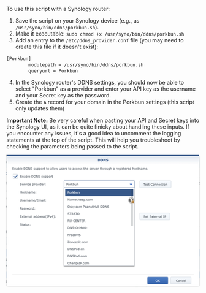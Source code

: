 To use this script with a Synology router:

1. Save the script on your Synology device (e.g., as `/usr/syno/bin/ddns/porkbun.sh`).
2. Make it executable: `sudo chmod +x /usr/syno/bin/ddns/porkbun.sh`
3. Add an entry to the `/etc/ddns_provider.conf` file (you may need to create this file if it doesn't exist):
```
[Porkbun]
        modulepath = /usr/syno/bin/ddns/porkbun.sh
        queryurl = Porkbun
```
4. In the Synology router's DDNS settings, you should now be able to select "Porkbun" as a provider and enter your API key as the username and your Secret key as the password.
5. Create the `A` record for your domain in the Porkbun settings (this script only updates them)

**Important Note:** Be very careful when pasting your API and Secret keys into the Synology UI, as it can be quite finicky about handling these inputs. If you encounter any issues, it's a good idea to uncomment the logging statements at the top of the script. This will help you troubleshoot by checking the parameters being passed to the script.

![](docs/image.png)